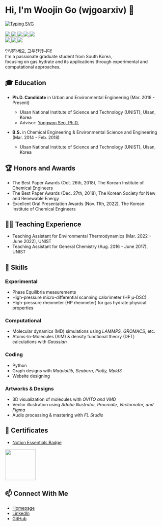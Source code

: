 # Hi, I'm Woojin Go (wjgoarxiv) 👋

<!-- Tags for buttons -->
<p align="left">
<a href="https://git.io/typing-svg" style="display: block;">
    <img src="https://readme-typing-svg.demolab.com?font=Helvetica&weight=800&duration=1000&pause=200&color=4c4c4c&background=FF000000&center=true&vCenter=true&multiline=true&width=480&height=80&lines=Woojin+Go;Ph.D. candidate+%7C+Researcher" alt="Typing SVG" style="max-width: 100%; height: auto; width: auto\9; /* IE8 */ "/>
</a>
<br/>
<a href="https://woojingo.site">
    <img src="https://img.shields.io/badge/Homepage-woojingo.site-b2b2b2?style=square&logoColor=black">
</a>  
<a href="https://www.linkedin.com/in/woojingo/">
    <img src="https://img.shields.io/badge/-Linkedin-b2b2b2?style=square&logo=linkedin&logoColor=white">
</a>
<a href="mailto:woo_go@yahoo.com">
    <img src="https://img.shields.io/badge/Email-b2b2b2?style=square&logo=yahoo&logoColor=white">
</a>                                                                                      
<a href="https://scholar.google.com/citations?user=V95iNggAAAAJ&hl=ko" target="_blank">
    <img src="https://img.shields.io/badge/Scholar-100000?style=square&logo=GoogleScholar&logoColor=white&&color=b2b2b2">
</a>
<a href="https://pypi.org/user/wjgo/">
    <img src="https://img.shields.io/badge/PyPi-wjgo-b2b2b2?style=square&logo=pypi&logoColor=white">
</a>
<br/>
<a href="https://github.com/wjgoarxiv/">
    <img src="https://img.shields.io/badge/Github-wjgoarxiv-b2b2b2?style=square&logo=github&logoColor=white">
</a>
<a href="https://www.buymeacoffee.com/woojingo/">
		<img src="https://img.shields.io/badge/BuyMeACoffee-woojingo-b2b2b2?style=square&logo=buymeacoffee&logoColor=white">
</a>
<a href="https://www.researchgate.net/profile/Woojin-Go">
		<img src="https://img.shields.io/badge/ResearchGate-woojingo-b2b2b2?style=square&logo=researchgate&logoColor=white">
</a>
<br/>
</p>

<!-- End of Tags for buttons -->

안녕하세요, 고우진입니다! <br> I'm a passionate graduate student from South Korea, <br/>
focusing on gas hydrate and its applications through experimental and computational approaches.
<br/>

## 🎓 Education

- **Ph.D. Candidate** in Urban and Environmental Engineering (Mar. 2018 - Present)
  - Ulsan National Institute of Science and Technology (UNIST), Ulsan, Korea
  - Advisor: [Yongwon Seo, Ph.D.](https://ywseo.unist.ac.kr/)

- **B.S.** in Chemical Engineering & Environmental Science and Engineering (Mar. 2014 - Feb. 2018)
  - Ulsan National Institute of Science and Technology (UNIST), Ulsan, Korea

## 🏆 Honors and Awards

- The Best Paper Awards (Oct. 26th, 2018), The Korean Institute of Chemical Engineers
- The Best Paper Awards (Dec. 27th, 2018), The Korean Society for New and Renewable Energy
- Excellent Oral Presentation Awards (Nov. 11th, 2022), The Korean Institute of Chemical Engineers

## 👨‍🏫 Teaching Experience

- Teaching Assistant for Environmental Thermodynamics (Mar. 2022 - June 2022), UNIST
- Teaching Assistant for General Chemistry (Aug. 2016 - June 2017), UNIST

## 🔬 Skills

### Experimental

- Phase Equilibria measurements
- High-pressure micro-differential scanning calorimeter (HP μ-DSC)
- High-pressure rheometer (HP rheometer) for gas hydrate physical properties

### Computational
- Molecular dynamics (MD) simulations using *LAMMPS, GROMACS*, etc.
- Atoms-In-Molecules (AIM) & density functional theory (DFT) calculations with *Gaussian*

### Coding

- Python
- Graph designs with *Matplotlib, Seaborn, Plotly, Mpld3*
- Website designing

### Artworks & Designs

- 3D visualization of molecules with *OVITO and VMD*
- Vector illustration using *Adobe Illustrator, Procreate, Vectornator, and Figma*
- Audio processing & mastering with *FL Studio*

## 📜 Certificates

- [Notion Essentials Badge](https://www.credly.com/badges/4e8b2308-ef93-4850-9ea2-e0e2cc4eb940/public_url) <br/>
<img src = "https://images.credly.com/images/26505d2d-307c-4e2f-a621-21a6bc24280e/image.png" style="width: 100px; height:auto;">

## 📫 Connect With Me
- [Homepage](https://woojingo.site/)
- [LinkedIn](https://www.linkedin.com/in/woojingo/)
- [GitHub](https://github.com/wjgoarxiv)
